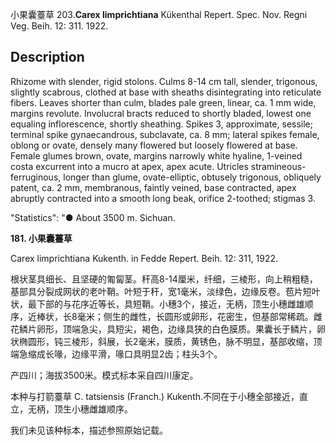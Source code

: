 小果囊薹草
203.**Carex limprichtiana** Kükenthal Repert. Spec. Nov. Regni Veg. Beih. 12: 311. 1922.

## Description
Rhizome with slender, rigid stolons. Culms 8-14 cm tall, slender, trigonous, slightly scabrous, clothed at base with sheaths disintegrating into reticulate fibers. Leaves shorter than culm, blades pale green, linear, ca. 1 mm wide, margins revolute. Involucral bracts reduced to shortly bladed, lowest one equaling inflorescence, shortly sheathing. Spikes 3, approximate, sessile; terminal spike gynaecandrous, subclavate, ca. 8 mm; lateral spikes female, oblong or ovate, densely many flowered but loosely flowered at base. Female glumes brown, ovate, margins narrowly white hyaline, 1-veined costa excurrent into a mucro at apex, apex acute. Utricles stramineous-ferruginous, longer than glume, ovate-elliptic, obtusely trigonous, obliquely patent, ca. 2 mm, membranous, faintly veined, base contracted, apex abruptly contracted into a smooth long beak, orifice 2-toothed; stigmas 3.

  "Statistics": "● About 3500 m. Sichuan.

**181. 小果囊薹草**

Carex limprichtiana Kukenth. in Fedde Repert. Beih. 12: 311, 1922.

根状茎具细长、且坚硬的匍匐茎。秆高8-14厘米，纤细，三棱形，向上稍粗糙，基部具分裂成网状的老叶鞘。叶短于秆，宽1毫米，淡绿色，边缘反卷。苞片短叶状，最下部的与花序近等长，具短鞘。小穗3个，接近，无柄，顶生小穗雌雄顺序，近棒状，长8毫米；侧生的雌性，长圆形或卵形，花密生，但基部常稀疏。雌花鳞片卵形，顶端急尖，具短尖，褐色，边缘具狭的白色膜质。果囊长于鳞片，卵状椭圆形，钝三棱形，斜展，长2毫米，膜质，黄锈色，脉不明显，基部收缩，顶端急缩成长喙，边缘平滑，喙口具明显2齿；柱头3个。

产四川；海拔3500米。模式标本采自四川康定。

本种与打箭薹草 C. tatsiensis (Franch.) Kukenth.不同在于小穗全部接近，直立，无柄，顶生小穗雌雄顺序。

我们未见该种标本，描述参照原始记载。
